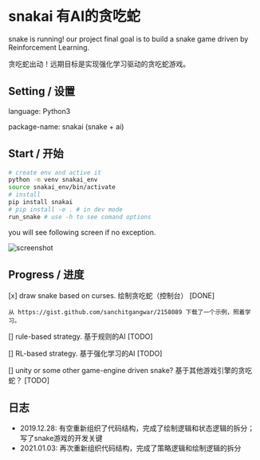# snakai 有AI的贪吃蛇

snake is running! our project final goal is to build a snake game driven by Reinforcement Learning.

贪吃蛇出动！远期目标是实现强化学习驱动的贪吃蛇游戏。

## Setting / 设置

language: Python3

package-name: snakai (snake + ai)

## Start / 开始

```bash
# create env and active it
python -m venv snakai_env
source snakai_env/bin/activate
# install 
pip install snakai
# pip install -e . # in dev mode
run_snake # use -h to see comand options
```

you will see following screen if no exception.

![screenshot](../resource/snake_game_running.png)

## Progress / 进度

[x] draw snake based on curses. 绘制贪吃蛇（控制台） [DONE]

    从 https://gist.github.com/sanchitgangwar/2158089 下载了一个示例，照着学习。

[] rule-based strategy. 基于规则的AI [TODO]

[] RL-based strategy. 基于强化学习的AI [TODO] 
        
[] unity or some other game-engine driven snake? 基于其他游戏引擎的贪吃蛇？ [TODO]


## 日志

- 2019.12.28: 有空重新组织了代码结构，完成了绘制逻辑和状态逻辑的拆分；写了snake游戏的开发关键
- 2021.01.03: 再次重新组织代码结构，完成了策略逻辑和绘制逻辑的拆分